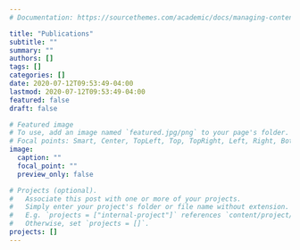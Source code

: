 ```yaml
---
# Documentation: https://sourcethemes.com/academic/docs/managing-content/

title: "Publications"
subtitle: ""
summary: ""
authors: []
tags: []
categories: []
date: 2020-07-12T09:53:49-04:00
lastmod: 2020-07-12T09:53:49-04:00
featured: false
draft: false

# Featured image
# To use, add an image named `featured.jpg/png` to your page's folder.
# Focal points: Smart, Center, TopLeft, Top, TopRight, Left, Right, BottomLeft, Bottom, BottomRight.
image:
  caption: ""
  focal_point: ""
  preview_only: false

# Projects (optional).
#   Associate this post with one or more of your projects.
#   Simply enter your project's folder or file name without extension.
#   E.g. `projects = ["internal-project"]` references `content/project/deep-learning/index.md`.
#   Otherwise, set `projects = []`.
projects: []
---
```


